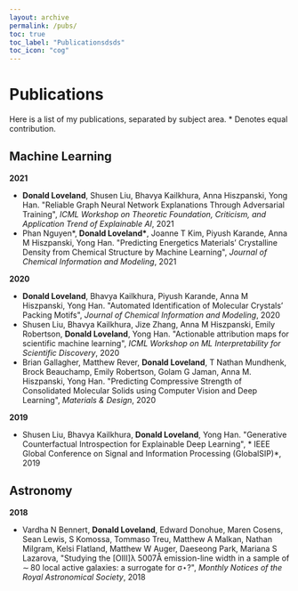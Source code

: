 ```yaml
---
layout: archive
permalink: /pubs/
toc: true
toc_label: "Publicationsdsds"
toc_icon: "cog"
---
```


# Publications 

Here is a list of my publications, separated by subject area. \* Denotes equal contribution.

## Machine Learning 

**2021**
  - **Donald Loveland**, Shusen Liu, Bhavya Kailkhura, Anna Hiszpanski, Yong Han. "Reliable Graph Neural Network Explanations Through Adversarial Training", *ICML Workshop on Theoretic Foundation, Criticism, and Application Trend
of Explainable AI*, 2021
  - Phan Nguyen\*, **Donald Loveland\***, Joanne T Kim, Piyush Karande, Anna M Hiszpanski, Yong Han. "Predicting Energetics Materials’ Crystalline Density from Chemical Structure by Machine Learning", *Journal of Chemical Information and Modeling*, 2021

**2020**
  - **Donald Loveland**, Bhavya Kailkhura, Piyush Karande, Anna M Hiszpanski, Yong Han. "Automated Identification of Molecular Crystals’ Packing Motifs", *Journal of Chemical Information and Modeling*, 2020
  - Shusen Liu, Bhavya Kailkhura, Jize Zhang, Anna M Hiszpanski, Emily Robertson, **Donald Loveland**, Yong Han. "Actionable attribution maps for scientific machine learning", *ICML Workshop on ML Interpretability for Scientific Discovery*, 2020
  - Brian Gallagher, Matthew Rever, **Donald Loveland**, T Nathan Mundhenk, Brock Beauchamp, Emily Robertson, Golam G Jaman, Anna M. Hiszpanski, Yong Han. "Predicting Compressive Strength of Consolidated Molecular Solids using Computer Vision and Deep Learning", *Materials & Design*, 2020

**2019**
  - Shusen Liu, Bhavya Kailkhura, **Donald Loveland**, Yong Han. "Generative Counterfactual Introspection for Explainable Deep Learning", * IEEE Global Conference on Signal and Information Processing (GlobalSIP)*, 2019

## Astronomy

**2018**
- Vardha N Bennert, **Donald Loveland**, Edward Donohue, Maren Cosens, Sean Lewis, S Komossa, Tommaso Treu, Matthew A Malkan, Nathan Milgram, Kelsi Flatland, Matthew W Auger, Daeseong Park, Mariana S Lazarova, "Studying the [OIII]λ 5007Å emission-line width in a sample of ∼ 80 local active galaxies: a surrogate for σ⋆?", *Monthly Notices of the Royal Astronomical Society*, 2018







